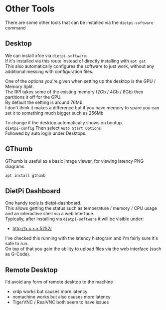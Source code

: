 # Other Tools

There are some other tools that can be installed via the `dietpi-software` command

## Desktop

We can install xfce via `dietpi-software`.  
If it's installed via this route instead of directly installing with `apt get`  
This also automatically configures the software to just work, without any additional messing with configuration files.

One of the options you're given when setting up the desktop is the GPU / Memory Split.  
The RPI takes some of the existing memory (2Gb / 4Gb / 8Gb) then partitions it off for the GPU.  
By default the setting is around 76Mb.  
I don't think it makes a difference but if you have memory to spare you can set it to something much bigger such as 256Mb

To change if the desktop automatically shows on bootup.  
`dietpi-config` Then select `Auto Start Options`  
Followed by auto login under Desktops.

## GThumb

GThumb is useful as a basic image viewer, for viewing latency PNG diagrams

```sh
apt install gthumb
```

## DietPi Dashboard

One handy tools is dietpi-dashboard.  
This allows getting the status such as temperature / memory / CPU usage and an interactive shell via a web interface.  
Typically, after installing via `dietpi-software` it will be visible under:

  * http://x.x.x.x:5252/

I've checked this running with the latency histogram and I'm fairly sure it's safe to run.  
On top of that you gain the ability to upload files via the web interface (such as G-Code).


## Remote Desktop

I'd avoid any form of remote desktop to the machine

  * xrdp works but causes more latency
  * nomachine works but also causes more latency
  * TigerVNC / RealVNC both seem to have issues
